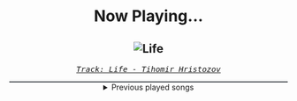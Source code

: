 <div align="center"> 
<h1>Now Playing...</h1>

![Life](https://i.scdn.co/image/ab67616d00001e025aa8d8ad8e9e79355fb33103)
--
_<samp><a href="https://open.spotify.com/track/59MA9LADwuazYehC2JyXtc">Track: Life - Tihomir Hristozov</a></samp>_

<div style="border: 1px #4B5054 solid"></div>
<details>
  <summary>
    Previous played songs
  </summary>
  <table>
    <thead>
      <tr>
        <th>
          Artist
        </th>
        <th>
          Song
        </th>
        <th>
          Link
        </th>
      </tr>
    </thead>
    <tbody>
      <tr><td>Tihomir Hristozov</td><td>Life</td><td><a href="https://open.spotify.com/track/59MA9LADwuazYehC2JyXtc">https://open.spotify.com/track/59MA9LADwuazYehC2JyXtc</a></td></tr><tr><td>ASCO</td><td>Fortuna</td><td><a href="https://open.spotify.com/track/5nGT48KY6o99pzJDQS4OWD">https://open.spotify.com/track/5nGT48KY6o99pzJDQS4OWD</a></td></tr><tr><td>ASCO</td><td>Fortuna</td><td><a href="https://open.spotify.com/track/5nGT48KY6o99pzJDQS4OWD">https://open.spotify.com/track/5nGT48KY6o99pzJDQS4OWD</a></td></tr><tr><td>Imminence</td><td>Death Shall Have No Dominion</td><td><a href="https://open.spotify.com/track/1GIyLChtekB5A7o2zNtQdC">https://open.spotify.com/track/1GIyLChtekB5A7o2zNtQdC</a></td></tr><tr><td>THE DEFECT</td><td>IMMORTAL</td><td><a href="https://open.spotify.com/track/59HA1v3MlMJFY06G07QCEd">https://open.spotify.com/track/59HA1v3MlMJFY06G07QCEd</a></td></tr><tr><td>The Unguided</td><td>The Clock</td><td><a href="https://open.spotify.com/track/6yFKhXoA8nXDllKzT7bP48">https://open.spotify.com/track/6yFKhXoA8nXDllKzT7bP48</a></td></tr><tr><td>ASCO</td><td>Fortuna</td><td><a href="https://open.spotify.com/track/5nGT48KY6o99pzJDQS4OWD">https://open.spotify.com/track/5nGT48KY6o99pzJDQS4OWD</a></td></tr><tr><td>Breaking Benjamin</td><td>Breaking the Silence</td><td><a href="https://open.spotify.com/track/6AGQ7pKkcnc6RVjtARt1ph">https://open.spotify.com/track/6AGQ7pKkcnc6RVjtARt1ph</a></td></tr><tr><td>Siamese</td><td>Through My Head</td><td><a href="https://open.spotify.com/track/4IxfCx0FVapmhoUiUCt0uP">https://open.spotify.com/track/4IxfCx0FVapmhoUiUCt0uP</a></td></tr><tr><td>Alice In Chains</td><td>Would? (2022 Remaster)</td><td><a href="https://open.spotify.com/track/5sFDReWLrZHLFZFjHsjUTS">https://open.spotify.com/track/5sFDReWLrZHLFZFjHsjUTS</a></td></tr><tr><td>Breaking Benjamin</td><td>Breath</td><td><a href="https://open.spotify.com/track/4JXfNOePhdgMOI7KZ1L25U">https://open.spotify.com/track/4JXfNOePhdgMOI7KZ1L25U</a></td></tr><tr><td>Breaking Benjamin</td><td>Hopeless</td><td><a href="https://open.spotify.com/track/2c2UTSuyPbEmxWyTOMwjON">https://open.spotify.com/track/2c2UTSuyPbEmxWyTOMwjON</a></td></tr><tr><td>Shiro SAGISU</td><td>Hundred Years War</td><td><a href="https://open.spotify.com/track/1gIqrFYCS3JjFHWfi8dQzg">https://open.spotify.com/track/1gIqrFYCS3JjFHWfi8dQzg</a></td></tr><tr><td>Shiro SAGISU</td><td>Invasion</td><td><a href="https://open.spotify.com/track/2tnd8PSXUGwoVX5WY2SU1B">https://open.spotify.com/track/2tnd8PSXUGwoVX5WY2SU1B</a></td></tr><tr><td>Shiro SAGISU</td><td>Stand Up Be Strong (Pt. II)</td><td><a href="https://open.spotify.com/track/5BqFJRaEVRhu8vfaCQM6AE">https://open.spotify.com/track/5BqFJRaEVRhu8vfaCQM6AE</a></td></tr><tr><td>Shiro SAGISU</td><td>1130 TYBW full orchestra choir</td><td><a href="https://open.spotify.com/track/2fu4MJym740h2HZrAglZBW">https://open.spotify.com/track/2fu4MJym740h2HZrAglZBW</a></td></tr><tr><td>REGEN</td><td>SCHWIMM</td><td><a href="https://open.spotify.com/track/51TUeSMAYms2jGzBeeYzSN">https://open.spotify.com/track/51TUeSMAYms2jGzBeeYzSN</a></td></tr><tr><td>REGEN</td><td>SCHWIMM</td><td><a href="https://open.spotify.com/track/51TUeSMAYms2jGzBeeYzSN">https://open.spotify.com/track/51TUeSMAYms2jGzBeeYzSN</a></td></tr><tr><td>REGEN</td><td>SCHWIMM</td><td><a href="https://open.spotify.com/track/51TUeSMAYms2jGzBeeYzSN">https://open.spotify.com/track/51TUeSMAYms2jGzBeeYzSN</a></td></tr><tr><td>REGEN</td><td>SCHWIMM</td><td><a href="https://open.spotify.com/track/51TUeSMAYms2jGzBeeYzSN">https://open.spotify.com/track/51TUeSMAYms2jGzBeeYzSN</a></td></tr>
    </tbody>
  </table>
</details>

</div>
